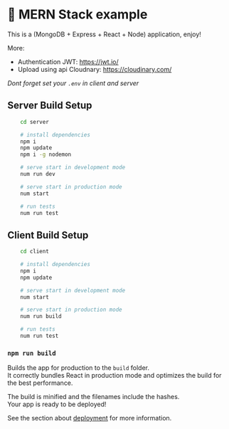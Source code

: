 
# 🚀 MERN Stack example

This is a (MongoDB + Express + React + Node) application, enjoy!

More:
* Authentication JWT: https://jwt.io/
* Upload using api Cloudnary: https://cloudinary.com/

*Dont forget set your `.env` in client and server*
## Server Build Setup

```bash
    cd server

    # install dependencies
    npm i
    npm update
    npm i -g nodemon

    # serve start in development mode 
    num run dev

    # serve start in production mode 
    num start

    # run tests 
    num run test

```

## Client Build Setup

```bash
    cd client

    # install dependencies
    npm i
    npm update

    # serve start in development mode 
    num start

    # serve start in production mode 
    num run build

    # run tests 
    num run test
```
### `npm run build`

Builds the app for production to the `build` folder.<br />
It correctly bundles React in production mode and optimizes the build for the best performance.

The build is minified and the filenames include the hashes.<br />
Your app is ready to be deployed!

See the section about [deployment](https://facebook.github.io/create-react-app/docs/deployment) for more information.
